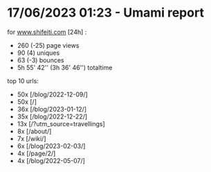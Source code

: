 # 17/06/2023 01:23 - Umami report
for www.shifeiti.com [24h] :

 - 260 (-25) page views
 - 90 (4) uniques
 - 63 (-3) bounces
 - 5h 55' 42'' (3h 36' 46'') totaltime


top 10 urls:
 - 50x [/blog/2022-12-09/]
 - 50x [/]
 - 36x [/blog/2023-01-12/]
 - 35x [/blog/2022-12-22/]
 - 13x [/?utm_source=travellings]
 - 8x [/about/]
 - 7x [/wiki/]
 - 6x [/blog/2023-02-03/]
 - 4x [/page/2/]
 - 4x [/blog/2022-05-07/]


